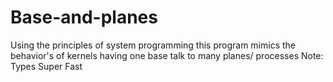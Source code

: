 # Base-and-planes
Using the principles of system programming this program mimics the behavior's of kernels having one base talk to many planes/ processes Note: Types Super Fast
